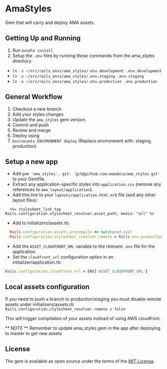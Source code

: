 # AmaStyles
Gem that will carry and deploy AMA assets.

## Getting Up and Running

1. Run `bundle install`
2. Setup the `.env` files by running these commands from the ama_styles directory:
  * `ln -s ~/src/rails_envs/ama_styles/.env.development .env.development`
  * `ln -s ~/src/rails_envs/ama_styles/.env.staging .env.staging`
  * `ln -s ~/src/rails_envs/ama_styles/.env.production .env.production`

## General Workflow

1. Checkout a new branch
2. Add your styles changes
3. Update the `ama_styles` gem version.
4. Commit and push
5. Review and merge
6. Deploy using
  1. `bin/assets ENVIRONMENT deploy` (Replace environment with: staging, production)

## Setup a new app

* Add `gem 'ama_styles', git: 'git@github.com:amaabca/ama_styles.git'` to your Gemfile.
* Extract any application-specific styles into `application.css` (remove any references to `ama_layout/application`).
* Add this line to your `layouts/application.html.erb` file (and any other layout files):

```erb
  <%= stylesheet_link_tag Rails.configuration.stylesheet_resolver.asset_path, media: "all" %>
```
* Add to initializers/assets.rb:

```ruby
  Rails.configuration.assets.precompile += %w(shared.css)
  Rails.configuration.stylesheet_resolver.remote = Rails.env.production?
```
* Add the `ASSET_CLOUDFRONT_URL` variable to the relevant `.env` file for the application.
* Set the `cloudfront_url` configuration option in an initializer/application.rb:

```ruby
Rails.configuration.cloudfront_url = ENV['ASSET_CLOUDFRONT_URL']
```

## Local assets configuration
If you need to push a branch to production/staging you must disable remote assets under
initializers/assets.rb `Rails.configuration.stylesheet_resolver.remote = false`

This will trigger compilation of your assets instead of using AWS cloudfront.

** NOTE ** Remember to update ama_styles gem in the app after deploying to master to get new assets

## License
The gem is available as open source under the terms of the [MIT License](http://opensource.org/licenses/MIT).
